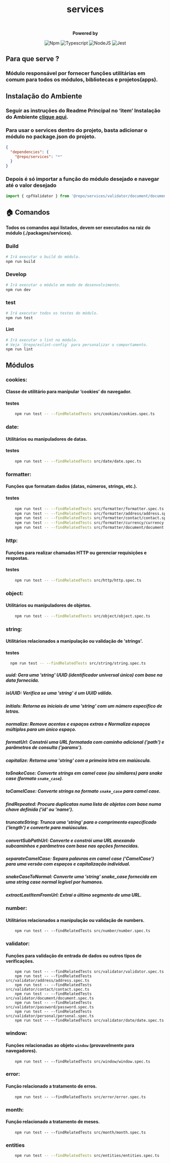 <div style="text-align: center;">
    <h1>services</h1>
    <br/>
<p>
    <strong>Powered by</strong>

![Npm](https://shields.io/badge/npm-gray?logo=npm&style=falt)
![Typescript](https://img.shields.io/badge/typescript-%23323330.svg?style=falt&logo=typescript&logoColor=%233178C6)
![NodeJS](https://img.shields.io/badge/node.js-6DA55F?style=falt&logo=node.js&logoColor=white)
![Jest](https://img.shields.io/badge/jest-C53d15.svg?style=falt&logo=jest&logoColor=white)
</p>
</div>

## Para que serve ?
### Módulo responsável por fornecer funções utilitárias em comum para todos os módulos, bibliotecas e projetos(apps).

## Instalação do Ambiente
### Seguir as instruções do Readme Principal no ‘item’ Instalação do Ambiente [clique aqui](../../README.md).

### Para usar o services dentro do projeto, basta adicionar o módulo no package.json do projeto.
```json
{
  "dependencies": {
    "@repo/services": "*"
  }      
}
```
### Depois é só importar a função do módulo desejado e navegar até o valor desejado
```typescript
import { cpfValidator } from '@repo/services/validator/document/document';
```

## 🏠  Comandos
#### Todos os comandos aqui listados, devem ser executados na raiz do módulo (./packages/services).

### Build
```bash
# Irá executar o build do módulo.
npm run build
```

### Develop

```bash
# Irá executar o módulo em modo de desenvolvimento.
npm run dev
```

### test

```bash
# Irá executar todos os testes do módulo.
npm run test
```

#### Lint

```bash
# Irá executar o lint no módulo.
# Veja `@repo/eslint-config` para personalizar o comportamento.
npm run lint
```

## Módulos
### cookies:
#### Classe de utilitário para manipular ‘cookies’ do navegador.
#### testes
```bash
    npm run test -- --findRelatedTests src/cookies/cookies.spec.ts               
```

### date:
#### Utilitários ou manipuladores de datas.
#### testes
```bash
    npm run test -- --findRelatedTests src/date/date.spec.ts               
```
### formatter:
#### Funções que formatam dados (datas, números, strings, etc.).
#### testes
```bash
    npm run test -- --findRelatedTests src/formatter/formatter.spec.ts               
    npm run test -- --findRelatedTests src/formatter/address/address.spec.ts               
    npm run test -- --findRelatedTests src/formatter/contact/contact.spec.ts               
    npm run test -- --findRelatedTests src/formatter/currency/currency.spec.ts               
    npm run test -- --findRelatedTests src/formatter/document/document.spec.ts               
```

### http:
#### Funções para realizar chamadas HTTP ou gerenciar requisições e respostas.
#### testes
```bash
    npm run test -- --findRelatedTests src/http/http.spec.ts               
```

### object:
#### Utilitários ou manipuladores de objetos.
```bash
    npm run test -- --findRelatedTests src/object/object.spec.ts               
```

### string:
#### Utilitários relacionados a manipulação ou validação de 'strings'.
#### testes
```bash
  npm run test -- --findRelatedTests src/string/string.spec.ts               
```
##### uuid: Gera uma 'string' UUID (identificador universal único) com base na data fornecida.
##### isUUID: Verifica se uma 'string' é um UUID válido.
##### initials: Retorna as iniciais de uma 'string' com um número específico de letras. 
##### normalize: Remove acentos e espaços extras e Normaliza espaços múltiplos para um único espaço.
##### formatUrl: Constrói uma URL formatada com caminho adicional ('path') e parâmetros de consulta ('params').
##### capitalize: Retorna uma 'string' com a primeira letra em maiúscula.
##### toSnakeCase: Converte strings em camel case (ou similares) para snake case (formato `snake_case`).
##### toCamelCase: Converte strings no formato `snake_case` para camel case.
##### findRepeated: Procura duplicatas numa lista de objetos com base numa chave definida ('id' ou 'name').
##### truncateString: Trunca uma 'string' para o comprimento especificado ('length') e converte para maiúsculas.
##### convertSubPathUrl: Converte e constrói uma URL anexando subcaminhos e parâmetros com base nas opções fornecidas.
##### separateCamelCase: Separa palavras em camel case ('CamelCase') para uma versão com espaços e capitalização individual.
##### snakeCaseToNormal: Converte uma 'string' snake_case fornecida em uma string case normal legível por humanos.
##### extractLastItemFromUrl: Extrai o último segmento de uma URL.

### number:
#### Utilitários relacionados a manipulação ou validação de numbers.
```
    npm run test -- --findRelatedTests src/number/number.spec.ts               
```
### validator:
#### Funções para validação de entrada de dados ou outros tipos de verificações.
```
    npm run test -- --findRelatedTests src/validator/validator.spec.ts
    npm run test -- --findRelatedTests src/validator/address/address.spec.ts   
    npm run test -- --findRelatedTests src/validator/contact/contact.spec.ts
    npm run test -- --findRelatedTests src/validator/document/document.spec.ts
    npm run test -- --findRelatedTests src/validator/password/password.spec.ts            
    npm run test -- --findRelatedTests src/validator/personal/personal.spec.ts            
    npm run test -- --findRelatedTests src/validator/date/date.spec.ts            
```

### window:
#### Funções relacionadas ao objeto `window` (provavelmente para navegadores).
```
    npm run test -- --findRelatedTests src/window/window.spec.ts               
```

### error:
#### Função relacionado a tratamento de erros.
```
    npm run test -- --findRelatedTests src/error/error.spec.ts               
```

### month:
#### Função relacionado a tratamento de meses.
```
    npm run test -- --findRelatedTests src/month/month.spec.ts              
```

### entities
```bash
    npm run test -- --findRelatedTests src/entities/entities.spec.ts               
```
